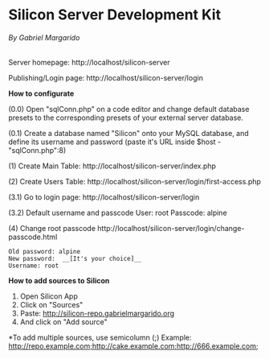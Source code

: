 # Silicon Server Development Kit
###### By Gabriel Margarido
  
  
Server homepage:
http://localhost/silicon-server
  
Publishing/Login page:
http://localhost/silicon-server/login
  
  
  
  
  
**How to configurate**
  
(0.0) Open "sqlConn.php" on a code editor and change default
database presets to the corresponding presets of your external server database.

(0.1) Create a database named "Silicon" onto your MySQL database,
and define its username and password (paste it's URL inside $host - "sqlConn.php":8)
  
  
(1) Create Main Table:
http://localhost/silicon-server/index.php
  
(2) Create Users Table:
http://localhost/silicon-server/login/first-access.php
  
  
(3.1) Go to login page:
http://localhost/silicon-server/login
  
(3.2) Default username and passcode
User: root
Passcode: alpine
  
  
(4) Change root passcode
http://localhost/silicon-server/login/change-passcode.html
  
    Old password: alpine
    New password:  __[It's your choice]__
    Username: root
  
  
  
  
**How to add sources to Silicon**
1. Open Silicon App
2. Click on "Sources"
3. Paste: http://silicon-repo.gabrielmargarido.org
4. And click on "Add source"
  
  
*To add multiple sources, use semicolumn (;)
Example:   http://repo.example.com;http://cake.example.com;http://666.example.com;